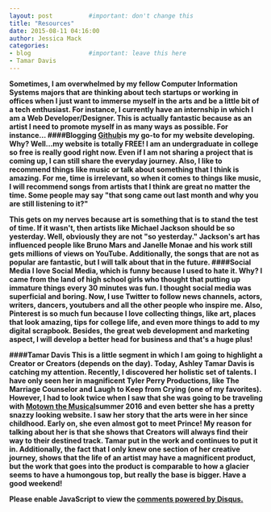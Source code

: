 ```yaml
---
layout: post          #important: don't change this
title: "Resources"
date: 2015-08-11 04:16:00
author: Jessica Mack
categories:
- blog                #important: leave this here
- Tamar Davis
---
```


<b>Sometimes<b>, I am overwhelmed by my fellow Computer Information Systems majors that are thinking about tech startups or working in offices when I just want to immerse myself in the arts and be a little bit of a tech enthusiast. For instance, I currently have an internship in which I am a Web Developer/Designer. This is actually fantastic because as an artist I need to promote myself in as many ways as possible. For instance...
####Blogging 
 <a href="https://github.com/">Github</a>is my go-to for my website developing. Why? Well...my website is totally FREE! I am an undergraduate in college so free is really good right now. Even if I am not sharing a project that is coming up, I can still share the everyday journey. Also, I like to recommend things like music or talk about something that I think is amazing. For me, time is irrelevant, so when it comes to things like music, I will recommend songs from artists that I think are great no matter the time. Some people may say "that song came out last month and why you are still listening to it?"

This gets on my nerves because art is something that is to stand the test of time. If it wasn't, then artists like Michael Jackson should be so yesterday. Well, obviously they are not "so yesterday." Jackson's art has influenced people like Bruno Mars and Janelle Monae and his work still gets millions of views on YouTube. Additionally, the songs that are not as popular are fantastic, but I will talk about that in the future.
####Social Media
I love Social Media, which is funny because I used to hate it. Why? I came from the land of high school girls who thought that putting up immature things every 30 minutes was fun. I thought social media was superficial and boring. Now, I use Twitter to follow news channels,  actors, writers, dancers, youtubers and all the other people who inspire me. Also, Pinterest is so much fun because I love collecting things, like art, places that look amazing, tips for college life, and even more things to add to my digital scrapbook.
Besides, the great web development and marketing aspect, I will develop a better head for business and that's a huge plus!

####Tamar Davis
This is a little segment in which I am going to highlight a Creator or Creators (depends on the day). Today, Ashley Tamar Davis is catching my attention. Recently, I discovered her holistic set of talents. I have only seen her in magnificent Tyler Perry Productions, like The Marriage Counselor and Laugh to Keep from Crying (one of my favorites). However, I had to look twice when I saw that she was going to be traveling with <a href="http://www.motownthemusical.com/index.php">Motown the Musical</a>summer 2016 and even better she has a pretty snazzy looking website. I saw her story that the arts were in her since childhood. Early on, she even almost got to meet Prince! My reason for talking about her is that she shows that Creators will always find their way to their destined track. Tamar put in the work and continues to put it in. Additionally, the fact that I only knew one section of her creative journey, shows that the life of an artist may have a magnificent product, but the work that goes into the product is comparable to how a glacier seems to have a humongous top, but really the base is bigger. Have a good weekend!

<div id="disqus_thread"></div>
<script type="text/javascript">
    /* * * CONFIGURATION VARIABLES * * */
    var disqus_shortname = 'ebonyxscape';
    
    /* * * DON'T EDIT BELOW THIS LINE * * */
    (function() {
        var dsq = document.createElement('script'); dsq.type = 'text/javascript'; dsq.async = true;
        dsq.src = '//' + disqus_shortname + '.disqus.com/embed.js';
        (document.getElementsByTagName('head')[0] || document.getElementsByTagName('body')[0]).appendChild(dsq);
    })();
</script>
<noscript>Please enable JavaScript to view the <a href="https://disqus.com/?ref_noscript" rel="nofollow">comments powered by Disqus.</a></noscript>
